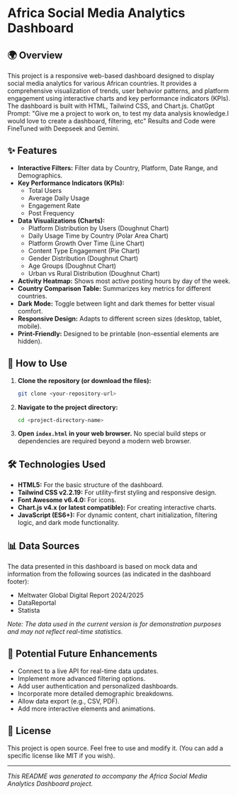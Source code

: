 # Africa Social Media Analytics Dashboard

## 🌍 Overview

This project is a responsive web-based dashboard designed to display social media analytics for various African countries. 
It provides a comprehensive visualization of trends, user behavior patterns, and platform engagement using interactive charts and key performance indicators (KPIs). 
The dashboard is built with HTML, Tailwind CSS, and Chart.js.
ChatGpt Prompt:
"Give me a project to work on, to test my data analysis knowledge.I would love to create a dashboard, filtering, etc"
Results and Code were FineTuned with Deepseek and Gemini.

## ✨ Features

* **Interactive Filters:** Filter data by Country, Platform, Date Range, and Demographics.
* **Key Performance Indicators (KPIs):**
    * Total Users
    * Average Daily Usage
    * Engagement Rate
    * Post Frequency
* **Data Visualizations (Charts):**
    * Platform Distribution by Users (Doughnut Chart)
    * Daily Usage Time by Country (Polar Area Chart)
    * Platform Growth Over Time (Line Chart)
    * Content Type Engagement (Pie Chart)
    * Gender Distribution (Doughnut Chart)
    * Age Groups (Doughnut Chart)
    * Urban vs Rural Distribution (Doughnut Chart)
* **Activity Heatmap:** Shows most active posting hours by day of the week.
* **Country Comparison Table:** Summarizes key metrics for different countries.
* **Dark Mode:** Toggle between light and dark themes for better visual comfort.
* **Responsive Design:** Adapts to different screen sizes (desktop, tablet, mobile).
* **Print-Friendly:** Designed to be printable (non-essential elements are hidden).

## 🚀 How to Use

1.  **Clone the repository (or download the files):**
    ```bash
    git clone <your-repository-url>
    ```
2.  **Navigate to the project directory:**
    ```bash
    cd <project-directory-name>
    ```
3.  **Open `index.html` in your web browser.**
    No special build steps or dependencies are required beyond a modern web browser.

## 🛠️ Technologies Used

* **HTML5:** For the basic structure of the dashboard.
* **Tailwind CSS v2.2.19:** For utility-first styling and responsive design.
* **Font Awesome v6.4.0:** For icons.
* **Chart.js v4.x (or latest compatible):** For creating interactive charts.
* **JavaScript (ES6+):** For dynamic content, chart initialization, filtering logic, and dark mode functionality.

## 📊 Data Sources

The data presented in this dashboard is based on mock data and information from the following sources (as indicated in the dashboard footer):

* Meltwater Global Digital Report 2024/2025
* DataReportal
* Statista

*Note: The data used in the current version is for demonstration purposes and may not reflect real-time statistics.*

## 🔮 Potential Future Enhancements

* Connect to a live API for real-time data updates.
* Implement more advanced filtering options.
* Add user authentication and personalized dashboards.
* Incorporate more detailed demographic breakdowns.
* Allow data export (e.g., CSV, PDF).
* Add more interactive elements and animations.

## 📄 License

This project is open source. Feel free to use and modify it. (You can add a specific license like MIT if you wish).


---

*This README was generated to accompany the Africa Social Media Analytics Dashboard project.*
